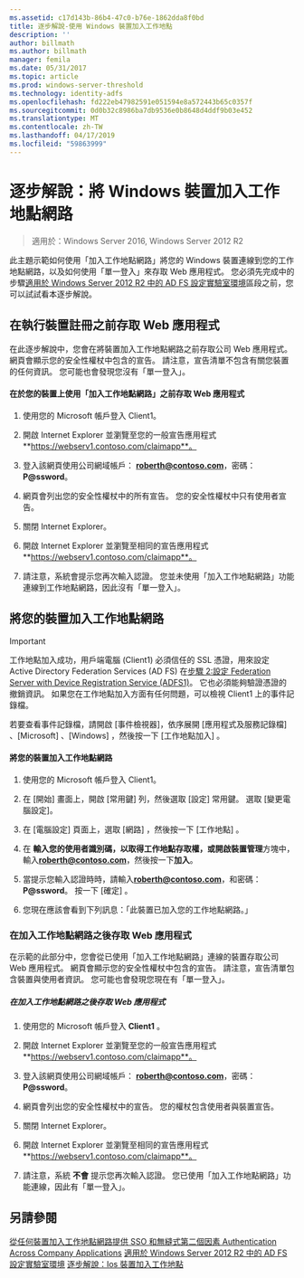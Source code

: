 ```yaml
---
ms.assetid: c17d143b-86b4-47c0-b76e-1862dda8f0bd
title: 逐步解說-使用 Windows 裝置加入工作地點
description: ''
author: billmath
ms.author: billmath
manager: femila
ms.date: 05/31/2017
ms.topic: article
ms.prod: windows-server-threshold
ms.technology: identity-adfs
ms.openlocfilehash: fd222eb47982591e051594e8a572443b65c0357f
ms.sourcegitcommit: 0d0b32c8986ba7db9536e0b8648d4ddf9b03e452
ms.translationtype: MT
ms.contentlocale: zh-TW
ms.lasthandoff: 04/17/2019
ms.locfileid: "59863999"
---
```

# <a name="walkthrough-workplace-join-with-a-windows-device"></a>逐步解說：將 Windows 裝置加入工作地點網路

>適用於：Windows Server 2016, Windows Server 2012 R2

此主題示範如何使用「加入工作地點網路」將您的 Windows 裝置連線到您的工作地點網路，以及如何使用「單一登入」來存取 Web 應用程式。 您必須先完成中的步驟[適用於 Windows Server 2012 R2 中的 AD FS 設定實驗室環境](../deployment/Set-up-the-lab-environment-for-AD-FS-in-Windows-Server-2012-R2.md)區段之前，您可以試試看本逐步解說。

## <a name="access-the-web-application-before-device-registration"></a>在執行裝置註冊之前存取 Web 應用程式
在此逐步解說中，您會在將裝置加入工作地點網路之前存取公司 Web 應用程式。 網頁會顯示您的安全性權杖中包含的宣告。 請注意，宣告清單不包含有關您裝置的任何資訊。 您可能也會發現您沒有「單一登入」。

#### <a name="to-access-the-web-application-before-you-use-workplace-join-on-your-device"></a>在於您的裝置上使用「加入工作地點網路」之前存取 Web 應用程式

1.  使用您的 Microsoft 帳戶登入 Client1。

2.  開啟 Internet Explorer 並瀏覽至您的一般宣告應用程式**https://webserv1.contoso.com/claimapp**。

3.  登入該網頁使用公司網域帳戶： **roberth@contoso.com**，密碼： **P@ssword**。

4.  網頁會列出您的安全性權杖中的所有宣告。 您的安全性權杖中只有使用者宣告。

5.  關閉 Internet Explorer。

6.  開啟 Internet Explorer 並瀏覽至相同的宣告應用程式**https://webserv1.contoso.com/claimapp**。

7.  請注意，系統會提示您再次輸入認證。 您並未使用「加入工作地點網路」功能連線到工作地點網路，因此沒有「單一登入」。

## <a name="join-your-device-with-workplace-join"></a>將您的裝置加入工作地點網路

> [!IMPORTANT]
> 工作地點加入成功，用戶端電腦 (Client1) 必須信任的 SSL 憑證，用來設定 Active Directory Federation Services (AD FS) 在[步驟 2:設定 Federation Server with Device Registration Service (ADFS1)](../deployment/Set-up-the-lab-environment-for-AD-FS-in-Windows-Server-2012-R2.md#BKMK_4)。 它也必須能夠驗證憑證的撤銷資訊。 如果您在工作地點加入方面有任何問題，可以檢視 Client1 上的事件記錄檔。
> 
> 若要查看事件記錄檔，請開啟 [事件檢視器]，依序展開 [應用程式及服務記錄檔] 、[Microsoft] 、[Windows] ，然後按一下 [工作地點加入] 。

#### <a name="to-join-your-device-with-workplace-join"></a>將您的裝置加入工作地點網路

1.  使用您的 Microsoft 帳戶登入 Client1。

2.  在 [開始]  畫面上，開啟 [常用鍵]  列，然後選取 [設定]  常用鍵。 選取 [變更電腦設定]。

3.  在 [電腦設定]  頁面上，選取 [網路] ，然後按一下 [工作地點] 。

4.  在 **輸入您的使用者識別碼，以取得工作地點存取權，或開啟裝置管理**方塊中，輸入**roberth@contoso.com**，然後按一下**加入**。

5.  當提示您輸入認證時時，請輸入**roberth@contoso.com**，和密碼： **P@ssword**。 按一下 [確定] 。

6.  您現在應該會看到下列訊息：「此裝置已加入您的工作地點網路。」

### <a name="access-the-web-application-after-joining-the-workplace"></a>在加入工作地點網路之後存取 Web 應用程式
在示範的此部分中，您會從已使用「加入工作地點網路」連線的裝置存取公司 Web 應用程式。 網頁會顯示您的安全性權杖中包含的宣告。 請注意，宣告清單包含裝置與使用者資訊。 您可能也會發現您現在有「單一登入」。

##### <a name="to-access-the-web-application-after-joining-the-workplace"></a>在加入工作地點網路之後存取 Web 應用程式

1.  使用您的 Microsoft 帳戶登入 **Client1** 。

2.  開啟 Internet Explorer 並瀏覽至您的一般宣告應用程式**https://webserv1.contoso.com/claimapp**。

3.  登入該網頁使用公司網域帳戶： **roberth@contoso.com**，密碼： **P@ssword**。

4.  網頁會列出您的安全性權杖中的宣告。 您的權杖包含使用者與裝置宣告。

5.  關閉 Internet Explorer。

6.  開啟 Internet Explorer 並瀏覽至相同的宣告應用程式**https://webserv1.contoso.com/claimapp**。

7.  請注意，系統 **不會** 提示您再次輸入認證。 您已使用「加入工作地點網路」功能連線，因此有「單一登入」。

## <a name="see-also"></a>另請參閱
[從任何裝置加入工作地點網路提供 SSO 和無縫式第二個因素 Authentication Across Company Applications](Join-to-Workplace-from-Any-Device-for-SSO-and-Seamless-Second-Factor-Authentication-Across-Company-Applications.md)
[適用於 Windows Server 2012 R2 中的 AD FS 設定實驗室環境](../deployment/Set-up-the-lab-environment-for-AD-FS-in-Windows-Server-2012-R2.md)
 [逐步解說：Ios 裝置加入工作地點](Walkthrough--Workplace-Join-with-an-iOS-Device.md)



